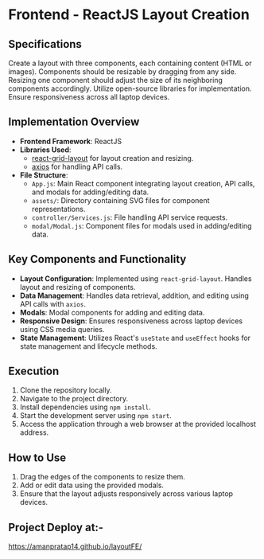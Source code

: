 # Frontend - ReactJS Layout Creation

## Specifications
Create a layout with three components, each containing content (HTML or images).
Components should be resizable by dragging from any side.
Resizing one component should adjust the size of its neighboring components accordingly.
Utilize open-source libraries for implementation.
Ensure responsiveness across all laptop devices.

## Implementation Overview
- **Frontend Framework**: ReactJS
- **Libraries Used**: 
  - [react-grid-layout](https://github.com/STRML/react-grid-layout) for layout creation and resizing.
  - [axios](https://github.com/axios/axios) for handling API calls.
- **File Structure**:
  - `App.js`: Main React component integrating layout creation, API calls, and modals for adding/editing data.
  - `assets/`: Directory containing SVG files for component representations.
  - `controller/Services.js`: File handling API service requests.
  - `modal/Modal.js`: Component files for modals used in adding/editing data.

## Key Components and Functionality
- **Layout Configuration**: Implemented using `react-grid-layout`. Handles layout and resizing of components.
- **Data Management**: Handles data retrieval, addition, and editing using API calls with `axios`.
- **Modals**: Modal components for adding and editing data.
- **Responsive Design**: Ensures responsiveness across laptop devices using CSS media queries.
- **State Management**: Utilizes React's `useState` and `useEffect` hooks for state management and lifecycle methods.

## Execution
1. Clone the repository locally.
2. Navigate to the project directory.
3. Install dependencies using `npm install`.
4. Start the development server using `npm start`.
5. Access the application through a web browser at the provided localhost address.

## How to Use
1. Drag the edges of the components to resize them.
2. Add or edit data using the provided modals.
3. Ensure that the layout adjusts responsively across various laptop devices.

## Project Deploy at:- 
https://amanpratap14.github.io/layoutFE/


